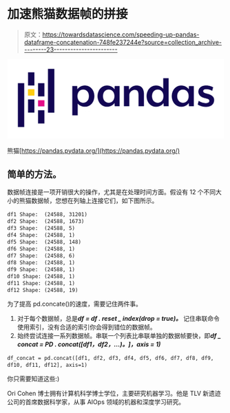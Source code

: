 # 加速熊猫数据帧的拼接

> 原文：<https://towardsdatascience.com/speeding-up-pandas-dataframe-concatenation-748fe237244e?source=collection_archive---------23----------------------->

![](img/424b3aea36ba50f7a702670d0a011596.png)

熊猫[https://pandas.pydata.org/](https://pandas.pydata.org/)

## 简单的方法。

数据帧连接是一项开销很大的操作，尤其是在处理时间方面。假设有 12 个不同大小的熊猫数据帧，您想在列轴上连接它们，如下图所示。

```
df1 Shape:  (24588, 31201) 
df2 Shape:  (24588, 1673) 
df3 Shape:  (24588, 5)
df4 Shape:  (24588, 1)
df5 Shape:  (24588, 148) 
df6 Shape:  (24588, 1) 
df7 Shape:  (24588, 6) 
df8 Shape:  (24588, 1) 
df9 Shape:  (24588, 1) 
df10 Shape: (24588, 1) 
df11 Shape: (24588, 1) 
df12 Shape: (24588, 19)
```

为了提高 pd.concate()的速度，需要记住两件事。

1.  对于每个数据帧，总是***df = df . reset _ index(drop = true)。*** 记住串联命令使用索引，没有合适的索引你会得到错位的数据帧。
2.  始终尝试连接一系列数据帧。串联一个列表比串联单独的数据帧要快，即***df _ concat = PD . concat([df1，df2，…)。]，axis = 1)***

```
df_concat = pd.concat([df1, df2, df3, df4, df5, df6, df7, df8, df9, df10, df11, df12], axis=1)
```

你只需要知道这些:)

Ori Cohen 博士拥有计算机科学博士学位，主要研究机器学习。他是 TLV 新遗迹公司的首席数据科学家，从事 AIOps 领域的机器和深度学习研究。